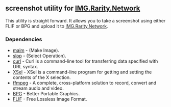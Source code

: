 ## screenshot utility for [IMG.Rarity.Network](https://img.rarity.network)

This utility is straight forward. It allows you to take a screenshot using either FLIF or BPG and upload it to [IMG.Rarity.Network](https://img.rarity.network).

### Dependencies

* [maim](https://github.com/naelstrof/maim) - (Make Image).
* [slop](https://github.com/naelstrof/slop) - (Select Operation).
* [curl](https://github.com/curl/curl) - Curl is a command-line tool for transferring data specified with URL syntax.
* [XSel](http://www.vergenet.net/%7Econrad/software/xsel/) - XSel is a command-line program for getting and setting the contents of the X selection.
* [ffmpeg](https://ffmpeg.org/) - A complete, cross-platform solution to record, convert and stream audio and video. 
* [BPG](http://bellard.org/bpg/) - Better Portable Graphics.
* [FLIF](http://flif.info/) - Free Lossless Image Format.
